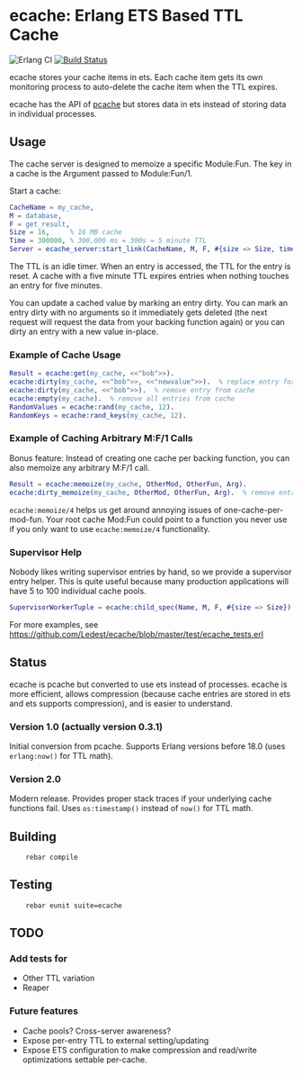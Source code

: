 ecache: Erlang ETS Based TTL Cache
==================================

![Erlang CI](https://github.com/Ledest/ecache/workflows/Erlang%20CI/badge.svg)
[![Build Status](https://secure.travis-ci.org/Ledest/ecache.png)](http://travis-ci.org/Ledest/ecache)

ecache stores your cache items in ets.  Each cache item gets its own monitoring
process to auto-delete the cache item when the TTL expires.

ecache has the API of [pcache](http://github.com/mattsta/pcache) but stores data in ets
instead of storing data in individual processes.

Usage
-----
The cache server is designed to memoize a specific Module:Fun. The key in
a cache is the Argument passed to Module:Fun/1.

Start a cache:

```erlang
CacheName = my_cache,
M = database,
F = get_result,
Size = 16,     % 16 MB cache
Time = 300000, % 300,000 ms = 300s = 5 minute TTL
Server = ecache_server:start_link(CacheName, M, F, #{size => Size, time => Time}).
```

The TTL is an idle timer.  When an entry is accessed, the TTL for the entry is reset.
A cache with a five minute TTL expires entries when nothing touches an entry for five minutes.

You can update a cached value by marking an entry dirty.  You can mark an entry dirty with
no arguments so it immediately gets deleted (the next request will request the data from
your backing function again) or you can dirty an entry with a new value in-place.

### Example of Cache Usage

```erlang
Result = ecache:get(my_cache, <<"bob">>).
ecache:dirty(my_cache, <<"bob">>, <<"newvalue">>).  % replace entry for <<"bob">>
ecache:dirty(my_cache, <<"bob">>).  % remove entry from cache
ecache:empty(my_cache).  % remove all entries from cache
RandomValues = ecache:rand(my_cache, 12).
RandomKeys = ecache:rand_keys(my_cache, 12).
```

### Example of Caching Arbitrary M:F/1 Calls

Bonus feature: Instead of creating one cache per backing function, you can also
memoize any arbitrary M:F/1 call.

```erlang
Result = ecache:memoize(my_cache, OtherMod, OtherFun, Arg).
ecache:dirty_memoize(my_cache, OtherMod, OtherFun, Arg).  % remove entry from cache
```

`ecache:memoize/4` helps us get around annoying issues of one-cache-per-mod-fun.
Your root cache Mod:Fun could point to a function you never use if you only want to use
`ecache:memoize/4` functionality.

### Supervisor Help

Nobody likes writing supervisor entries by hand, so we provide a supervisor entry helper.
This is quite useful because many production applications will have 5 to 100 individual cache pools.

```erlang
SupervisorWorkerTuple = ecache:child_spec(Name, M, F, #{size => Size}).
```

For more examples, see https://github.com/Ledest/ecache/blob/master/test/ecache_tests.erl


Status
------
ecache is pcache but converted to use ets instead of processes.  ecache is more efficient, allows compression (because cache entries are stored in ets and ets supports compression), and is easier to understand.

### Version 1.0 (actually version 0.3.1)

Initial conversion from pcache.  Supports Erlang versions before 18.0 (uses `erlang:now()` for TTL math).

### Version 2.0

Modern release.  Provides proper stack traces if your underlying cache functions fail.  Uses `os:timestamp()` instead of `now()` for TTL math.


Building
--------
        rebar compile

Testing
-------
        rebar eunit suite=ecache

TODO
----
### Add tests for

* Other TTL variation
* Reaper

### Future features

* Cache pools?  Cross-server awareness?
* Expose per-entry TTL to external setting/updating
* Expose ETS configuration to make compression and read/write optimizations settable per-cache.
